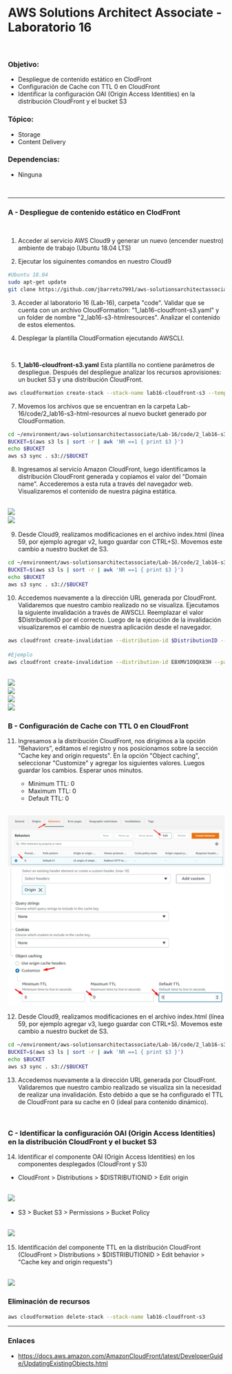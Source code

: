 # AWS Solutions Architect Associate - Laboratorio 16

<br>

### Objetivo: 
* Despliegue de contenido estático en ClodFront
* Configuración de Cache con TTL 0 en CloudFront
* Identificar la configuración OAI (Origin Access Identities) en la distribución CloudFront y el bucket S3 


### Tópico:
* Storage
* Content Delivery

### Dependencias:
* Ninguna

<br>

---

### A - Despliegue de contenido estático en ClodFront


<br>

1. Acceder al servicio AWS Cloud9 y generar un nuevo (encender nuestro) ambiente de trabajo (Ubuntu 18.04 LTS)

2. Ejecutar los siguinentes comandos en nuestro Cloud9

```bash
#Ubuntu 18.04
sudo apt-get update
git clone https://github.com/jbarreto7991/aws-solutionsarchitectassociate.git
```

3. Acceder al laboratorio 16 (Lab-16), carpeta "code". Validar que se cuenta con un archivo CloudFormation: "1_lab16-cloudfront-s3.yaml" y un folder de nombre "2_lab16-s3-htmlresources". Analizar el contenido de estos elementos.

5. Desplegar la plantilla CloudFormation ejecutando AWSCLI.

    <br>
6. **1_lab16-cloudfront-s3.yaml** Esta plantilla no contiene parámetros de despliegue. Después del despliegue analizar los recursos aprovisiones: un bucket S3 y una distribución CloudFront. 

```bash
aws cloudformation create-stack --stack-name lab16-cloudfront-s3 --template-body file://~/environment/aws-solutionsarchitectassociate/Lab-16/code/1_lab16-cloudfront-s3.yaml 
```

7. Movemos los archivos que se encuentran en la carpeta Lab-16/code/2_lab16-s3-html-resources al nuevo bucket generado por CloudFormation.

```bash
cd ~/environment/aws-solutionsarchitectassociate/Lab-16/code/2_lab16-s3-html-resources
BUCKET=$(aws s3 ls | sort -r | awk 'NR ==1 { print $3 }')
echo $BUCKET
aws s3 sync . s3://$BUCKET
```

8. Ingresamos al servicio Amazon CloudFront, luego identificamos la distribución CloudFront generada y copiamos el valor del "Domain name". Accederemos a esta ruta a través del navegador web. Visualizaremos el contenido de nuestra página estática.

<br>

<img src="images/Lab16_01.jpg">

<br>

<img src="images/Lab16_02.jpg">

<br>

9. Desde Cloud9, realizamos modificaciones en el archivo index.html (línea 59, por ejemplo agregar v2, luego guardar con CTRL+S). Movemos este cambio a nuestro bucket de S3.

```bash
cd ~/environment/aws-solutionsarchitectassociate/Lab-16/code/2_lab16-s3-html-resources
BUCKET=$(aws s3 ls | sort -r | awk 'NR ==1 { print $3 }')
echo $BUCKET
aws s3 sync . s3://$BUCKET
```

10. Accedemos nuevamente a la dirección URL generada por CloudFront. Validaremos que nuestro cambio realizado no se visualiza. Ejecutamos la siguiente invalidación a través de AWSCLI. Reemplazar el valor $DistributionID por el correcto. Luego de la ejecución de la invalidación visualizaremos el cambio de nuestra aplicación desde el navegador.

```bash
aws cloudfront create-invalidation --distribution-id $DistributionID --paths "/*"

#Ejemplo
aws cloudfront create-invalidation --distribution-id E8XMV1O9QX83H --paths "/index.html"
```

<br>

<img src="images/Lab16_03.jpg">

<br>

<img src="images/Lab16_04.jpg">

<br>

<img src="images/Lab16_05.jpg">

<br>

<img src="images/Lab16_06.jpg">

<br>


### B - Configuración de Cache con TTL 0 en CloudFront

11. Ingresamos a la distribución CloudFront, nos dirigimos a la opción "Behaviors", editamos el registro y nos posicionamos sobre la sección "Cache key and origin requests". En la opción "Object caching", seleccionar "Customize" y agregar los siguientes valores. Luegos guardar los cambios. Esperar unos minutos.

    * Minimum TTL: 0
    * Maximum TTL: 0
    * Default TTL: 0


<br>

<img src="images/Lab16_10.jpg">

<br>

<img src="images/Lab16_11.jpg">

<br>


12. Desde Cloud9, realizamos modificaciones en el archivo index.html (línea 59, por ejemplo agregar v3, luego guardar con CTRL+S). Movemos este cambio a nuestro bucket de S3.

```bash
cd ~/environment/aws-solutionsarchitectassociate/Lab-16/code/2_lab16-s3-html-resources
BUCKET=$(aws s3 ls | sort -r | awk 'NR ==1 { print $3 }')
echo $BUCKET
aws s3 sync . s3://$BUCKET
```

13. Accedemos nuevamente a la dirección URL generada por CloudFront. Validaremos que nuestro cambio realizado se visualiza sin la necesidad de realizar una invalidación. Esto debido a que se ha configurado el TTL de CloudFront para su cache en 0 (ideal para contenido dinámico). 

<br>

### C - Identificar la configuración OAI (Origin Access Identities) en la distribución CloudFront y el bucket S3 

14. Identificar el componente OAI  (Origin Access Identities) en los componentes desplegados (CloudFront y S3)

* CloudFront > Distributions > $DISTRIBUTIONID > Edit origin

<br>

<img src="images/Lab16_07.jpg">

<br>

* S3 > Bucket S3 > Permissions > Bucket Policy

<br>

<img src="images/Lab16_08.jpg">

<br>

15. Identificación del componente TTL en la distribución CloudFront (CloudFront > Distributions > $DISTRIBUTIONID > Edit behavior > "Cache key and origin requests")

<br>

<img src="images/Lab16_09.jpg">

<br>



### Eliminación de recursos

```bash
aws cloudformation delete-stack --stack-name lab16-cloudfront-s3
```

---

### Enlaces

 - https://docs.aws.amazon.com/AmazonCloudFront/latest/DeveloperGuide/UpdatingExistingObjects.html